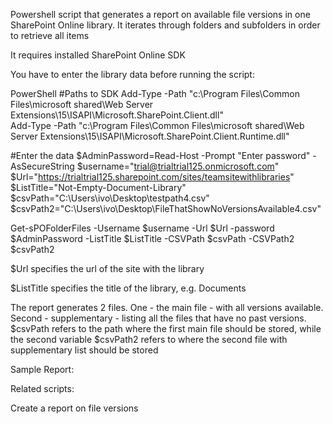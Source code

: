 Powershell script that generates a report on available file versions in one SharePoint Online library. It iterates through folders and subfolders in order to retrieve all items

 

 

 

It requires installed  SharePoint Online SDK 

You have to enter the library data before running the script:

 

 

PowerShell
#Paths to SDK 
Add-Type -Path "c:\Program Files\Common Files\microsoft shared\Web Server Extensions\15\ISAPI\Microsoft.SharePoint.Client.dll"   
Add-Type -Path "c:\Program Files\Common Files\microsoft shared\Web Server Extensions\15\ISAPI\Microsoft.SharePoint.Client.Runtime.dll"   
  
#Enter the data 
$AdminPassword=Read-Host -Prompt "Enter password" -AsSecureString 
$username="trial@trialtrial125.onmicrosoft.com" 
$Url="https://trialtrial125.sharepoint.com/sites/teamsitewithlibraries" 
$ListTitle="Not-Empty-Document-Library" 
$csvPath="C:\Users\ivo\Desktop\testpath4.csv" 
$csvPath2="C:\Users\ivo\Desktop\FileThatShowNoVersionsAvailable4.csv" 
 
Get-sPOFolderFiles -Username $username -Url $Url -password $AdminPassword -ListTitle $ListTitle -CSVPath $csvPath -CSVPath2 $csvPath2
 
$Url specifies the url of the site with the library

 

$ListTitle specifies the title of the library, e.g. Documents

The report generates 2 files. One - the main file - with all versions available. Second - supplementary - listing all the files that have no past versions. $csvPath refers to the path where the first main file should be stored, while the second variable $csvPath2 refers to where the second file with supplementary list should be stored

 

 

Sample Report:



 

 

 

Related scripts:
 

Create a report on file versions

 

 

 

 
